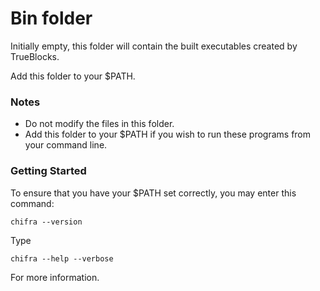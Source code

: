 # Bin folder

Initially empty, this folder will contain the built executables created by TrueBlocks.

Add this folder to your $PATH.

### Notes

- Do not modify the files in this folder.
- Add this folder to your $PATH if you wish to run these programs from your command line.

### Getting Started

To ensure that you have your $PATH set correctly, you may enter this command:

```[shell]
chifra --version
```

Type

```[shell]
chifra --help --verbose
```

For more information.
